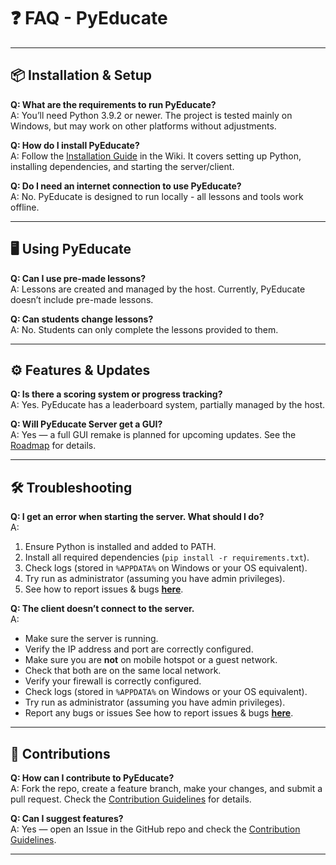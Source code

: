 # ❓ FAQ - PyEducate

---

## 📦 Installation & Setup

**Q: What are the requirements to run PyEducate?**  
A: You’ll need Python 3.9.2 or newer. The project is tested mainly on Windows, but may work on other platforms without adjustments.

**Q: How do I install PyEducate?**  
A: Follow the [Installation Guide](https://github.com/shegue77/PyEducate/wiki/Installation) in the Wiki. It covers setting up Python, installing dependencies, and starting the server/client.

**Q: Do I need an internet connection to use PyEducate?**  
A: No. PyEducate is designed to run locally - all lessons and tools work offline.

---

## 🖥️ Using PyEducate

**Q: Can I use pre-made lessons?**  
A: Lessons are created and managed by the host. Currently, PyEducate doesn’t include pre-made lessons.

**Q: Can students change lessons?**  
A: No. Students can only complete the lessons provided to them.

---

## ⚙️ Features & Updates

**Q: Is there a scoring system or progress tracking?**  
A: Yes. PyEducate has a leaderboard system, partially managed by the host.

**Q: Will PyEducate Server get a GUI?**  
A: Yes — a full GUI remake is planned for upcoming updates. See the [Roadmap](https://github.com/shegue77/PyEducate/wiki/Roadmap) for details.

---

## 🛠️ Troubleshooting

**Q: I get an error when starting the server. What should I do?**  
A:  
1. Ensure Python is installed and added to PATH.
2. Install all required dependencies (`pip install -r requirements.txt`).  
3. Check logs (stored in `%APPDATA%` on Windows or your OS equivalent).
4. Try run as administrator (assuming you have admin privileges).
5. See how to report issues & bugs **[here](CONTRIBUTING.md#reporting-bugs)**.

**Q: The client doesn’t connect to the server.**  
A:  
- Make sure the server is running.
- Verify the IP address and port are correctly configured.
- Make sure you are **not** on mobile hotspot or a guest network.
- Check that both are on the same local network.
- Verify your firewall is correctly configured.
- Check logs (stored in `%APPDATA%` on Windows or your OS equivalent).
- Try run as administrator (assuming you have admin privileges).
- Report any bugs or issues See how to report issues & bugs **[here](CONTRIBUTING.md#reporting-bugs)**.

---

## 🤝 Contributions

**Q: How can I contribute to PyEducate?**  
A: Fork the repo, create a feature branch, make your changes, and submit a pull request. Check the [Contribution Guidelines](CONTRIBUTING.md#i-want-to-contribute) for details.

**Q: Can I suggest features?**  
A: Yes — open an Issue in the GitHub repo and check the [Contribution Guidelines](CONTRIBUTING.md#suggesting-enhancements).

---